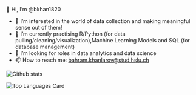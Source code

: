 👋 Hi, I’m @bkhan1820
- 👀 I’m interested in the world of data collection and making meaningful sense out of them!
- 🌱 I’m currently practising R/Python (for data pulling/cleaning/visualization),Machine Learning Models and SQL (for database management)
- 💞️ I’m looking for roles in data analytics and data science
- 📫 How to reach me: bahram.khanlarov@stud.hslu.ch

![Github stats](https://github-readme-stats.vercel.app/api?username=bkhan1820&theme=highcontrast&show_icons=true&count_private=true)

![Top Languages Card](https://github-readme-stats.vercel.app/api/top-langs/?username=bkhan1820)
